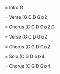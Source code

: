 = Intro
G

= Verse
(G C D G)x2

= Chorus
(C G D G)x2
G

= Verse
(G C D G)x2

= Chorus
(C G D G)x2

= Solo
(C G D G)x4

= Chorus
(C G D G)x4

